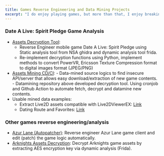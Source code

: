 ```yaml
---
title: Games Reverse Engineering and Data Mining Projects
excerpt: "I do enjoy playing games, but more than that, I enjoy breaking down the code, reverse engineering and data mining games."
---
```


### Date A Live: Spirit Pledge Game Analysis

- [Assets Decryption Tool](https://github.com/n0k0m3/DALSP-Assets-Decryption-tool):
  - Reverse Engineer mobile game Date A Live: Spirit Pledge using Static analysis tool from NSA ghidra and dynamic analysis tool frida.
  - Re-implement decryption functions using Python, implement methods to convert PowerVR, Ericsson Texture Compression format to digital images format (JPEG/PNG)
- [Assets Mining CD/CI](https://github.com/n0k0m3/DateALiveData): - Data-mined source logics to find insecure API/server that allows easy download/extraction of new game contents. - Datamining repository above developed decryption tool. Using cronjob
  and Github Action to automate fetch, decrypt and datamine new contents.
- Usable mined data examples:
  - Extract Live2D assets compatible with Live2DViewerEX: [Link](https://github.com/n0k0m3/DALSP-Live2D)
  - Dating Route and Favorites: [Link](https://github.com/n0k0m3/DALSP-Dating-Routes-Dump)

### Other games reverse engineering/analysis

- [Azur Lane (Autopatcher)](https://github.com/n0k0m3/Azur-Lane-Scripts-Autopatcher): Reverse engineer Azur Lane game client and edit (patch) the game logic automatically.
- [Arknights Assets Decryption](https://github.com/n0k0m3/Arknights-Lua-Decrypter): Decrypt Arknights game assets by extracting AES encryption key via dynamic analysis (Frida).
<!-- - [D4DJ Assets Decryption](https://github.com/n0k0m3/D4DJ) -->

